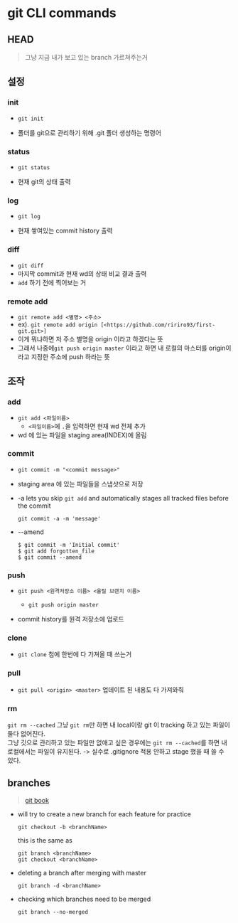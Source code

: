 # git CLI commands

## HEAD
> 그냥 지금 내가 보고 있는 branch 가르쳐주는거

## 설정

### init

- `git init`

- 폴더를 git으로 관리하기 위해 .git 폴더 생성하는 명령어

  

### status

- `git status`

- 현재 git의 상태 출력

  

### log

- `git log`

- 현재 쌓여있는 commit history 출력

  

### diff

- `git diff`
- 마지막 commit과 현재 wd의 상태 비교 결과 출력
- `add` 하기 전에 찍어보는 거



### remote add

- `git remote add <별명> <주소> `
- ex). `git remote add origin [<https://github.com/ririro93/first-git.git>]`
- 이게 뭐냐하면 저 주소 별명을 origin 이라고 하겠다는 뜻
- 그래서 나중에`git push origin master` 이라고 하면 내 로컬의 마스터를 origin이라고 지정한 주소에 push 하라는 뜻



## 조작

### add

- `git add <파일이름>`
  - `<파일이름>`에 `.`을 입력하면 현재 wd 전체 추가
- wd 에 있는 파일을 staging area(INDEX)에 올림



### commit

- `git commit -m "<commit message>"`
- staging area 에 있는 파일들을 스냅샷으로 저장
- -a lets you skip `git add` and automatically stages all tracked files before the commit

  ```
  git commit -a -m 'message'
  ```
- --amend
  ```
  $ git commit -m 'Initial commit'
  $ git add forgotten_file
  $ git commit --amend
  ```




### push

- `git push <원격저장소 이름> <올릴 브랜치 이름>`

  - `git push origin master`
- commit history를 원격 저장소에 업로드



### clone

- `git clone` 첨에 한번에 다 가져올 때 쓰는거



### pull

- `git pull <origin> <master>` 업데이트 된 내용도 다 가져와줘

### rm

`git rm --cached`
그냥 `git rm`만 하면 내 local이랑 git 이 tracking 하고 있는 파일이 둘다 없어진다. <br>
그냥 깃으로 관리하고 있는 파일만 없애고 싶은 경우에는 `git rm --cached`를 하면 내 로컬에서는 파일이 유지된다. -> 실수로 .gitignore 적용 안하고 stage 했을 때 쓸 수 있다.

## branches
>[git book](https://git-scm.com/book/en/v2/Git-Branching-Basic-Branching-and-Merging)

- will try to create a new branch for each feature for practice
  ```
  git checkout -b <branchName>
  ```

  this is the same as
  ```
  git branch <branchName>
  git checkout <branchName>
  ```

- deleting a branch after merging with master
  ```
  git branch -d <branchName>
  ```

- checking which branches need to be merged
  ```
  git branch --no-merged
  ```